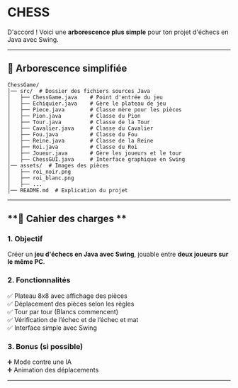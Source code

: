 # CHESS

D'accord ! Voici une **arborescence plus simple** pour ton projet d'échecs en Java avec Swing.  

---

## **📂 Arborescence simplifiée**
```
ChessGame/
│── src/  # Dossier des fichiers sources Java
│   ├── ChessGame.java    # Point d'entrée du jeu
│   ├── Echiquier.java    # Gère le plateau de jeu
│   ├── Piece.java        # Classe mère pour les pièces
│   ├── Pion.java         # Classe du Pion
│   ├── Tour.java         # Classe de la Tour
│   ├── Cavalier.java     # Classe du Cavalier
│   ├── Fou.java          # Classe du Fou
│   ├── Reine.java        # Classe de la Reine
│   ├── Roi.java          # Classe du Roi
│   ├── Joueur.java       # Gère les joueurs et le tour
│   ├── ChessGUI.java     # Interface graphique en Swing
│── assets/  # Images des pièces
│   ├── roi_noir.png
│   ├── roi_blanc.png
│   ├── ...
│── README.md  # Explication du projet
```

---

## **📜 Cahier des charges **

### **1. Objectif**
Créer un **jeu d'échecs en Java avec Swing**, jouable entre **deux joueurs sur le même PC**.

### **2. Fonctionnalités**
✅ Plateau 8x8 avec affichage des pièces  
✅ Déplacement des pièces selon les règles  
✅ Tour par tour (Blancs commencent)  
✅ Vérification de l’échec et de l’échec et mat  
✅ Interface simple avec Swing  

### **3. Bonus (si possible)**
➕ Mode contre une IA  
➕ Animation des déplacements  

---